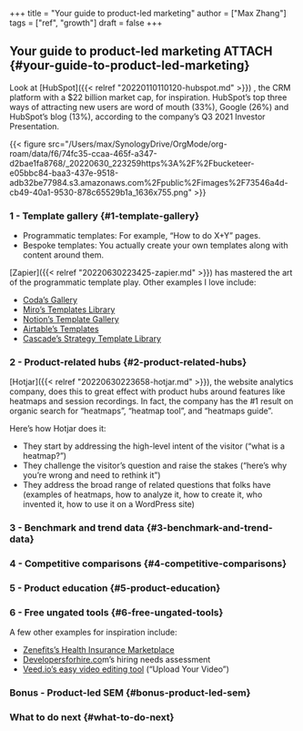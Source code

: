 +++
title = "Your guide to product-led marketing"
author = ["Max Zhang"]
tags = ["ref", "growth"]
draft = false
+++

## Your guide to product-led marketing <span class="tag"><span class="ATTACH">ATTACH</span></span> {#your-guide-to-product-led-marketing}

Look at [HubSpot]({{< relref "20220110110120-hubspot.md" >}}) , the CRM platform with a $22 billion market cap, for inspiration. HubSpot’s top three ways of attracting new users are word of mouth (33%), Google (26%) and HubSpot’s blog (13%), according to the company’s Q3 2021 Investor Presentation.

{{< figure src="/Users/max/SynologyDrive/OrgMode/org-roam/data/f6/74fc35-ccaa-465f-a347-d2bae1fa8768/_20220630_223259https%3A%2F%2Fbucketeer-e05bbc84-baa3-437e-9518-adb32be77984.s3.amazonaws.com%2Fpublic%2Fimages%2F73546a4d-cb49-40a1-9530-878c65529b1a_1636x755.png" >}}


### 1 - Template gallery {#1-template-gallery}

-   Programmatic templates: For example, “How to do X+Y” pages.
-   Bespoke templates: You actually create your own templates along with content around them.

[Zapier]({{< relref "20220630223425-zapier.md" >}}) has mastered the art of the programmatic template play.
Other examples I love include:

-   [Coda’s Gallery](https://coda.io/gallery)
-   [Miro’s Templates Library](https://miro.com/templates/)
-   [Notion’s Template Gallery](https://www.notion.so/templates)
-   [Airtable’s Templates](https://www.airtable.com/templates)
-   [Cascade’s Strategy Template Library](https://www.cascade.app/templates/)


### 2 - Product-related hubs {#2-product-related-hubs}

[Hotjar]({{< relref "20220630223658-hotjar.md" >}}), the website analytics company, does this to great effect with product hubs around features like heatmaps and session recordings. In fact, the company has the #1 result on organic search for “heatmaps”, “heatmap tool”, and “heatmaps guide”.

Here’s how Hotjar does it:

-   They start by addressing the high-level intent of the visitor (“what is a heatmap?”)
-   They challenge the visitor’s question and raise the stakes (“here’s why you’re wrong and need to rethink it”)
-   They address the broad range of related questions that folks have (examples of heatmaps, how to analyze it, how to create it, who invented it, how to use it on a WordPress site)


### 3 - Benchmark and trend data {#3-benchmark-and-trend-data}


### 4 - Competitive comparisons {#4-competitive-comparisons}


### 5 - Product education {#5-product-education}


### 6 - Free ungated tools {#6-free-ungated-tools}

A few other examples for inspiration include:

-   [Zenefits’s Health Insurance Marketplace](https://www.zenefits.com/benefits/health-plan-shopping/)
-   [Developersforhire.co](https://www.developersforhire.com/)m’s hiring needs assessment
-   [Veed.io’s easy video editing tool](https://www.veed.io/) (“Upload Your Video”)


### Bonus - Product-led SEM {#bonus-product-led-sem}


### What to do next {#what-to-do-next}

